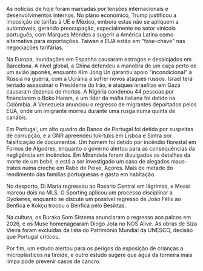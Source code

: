 As notícias de hoje foram marcadas por tensões internacionais e desenvolvimentos internos. No plano económico, Trump justificou a imposição de tarifas à UE e México, embora estas não se apliquem a automóveis, gerando preocupação, especialmente no setor vinícola português, com Marques Mendes a sugerir a América Latina como alternativa para exportações. Taiwan e EUA estão em "fase-chave" nas negociações tarifárias.

Na Europa, inundações em Espanha causaram estragos e desalojados em Barcelona. A nível global, a China defendeu a manobra de um caça perto de um avião japonês, enquanto Kim Jong Un garantiu apoio "incondicional" à Rússia na guerra, com a Ucrânia a sofrer novos ataques russos. Israel terá tentado assassinar o Presidente do Irão, e ataques israelitas em Gaza causaram dezenas de mortos. A Nigéria condenou 44 pessoas por financiarem o Boko Haram, e um líder da máfia italiana foi detido na Colômbia. A Venezuela anunciou o regresso de migrantes deportados pelos EUA, onde um imigrante morreu durante uma rusga numa quinta de canábis.

Em Portugal, um alto quadro do Banco de Portugal foi detido por suspeitas de corrupção, e a GNR apreendeu tuk-tuks em Lisboa e Sintra por falsificação de documentos. Um homem foi detido por incêndio florestal em Fornos de Algodres, enquanto o governo alertou para as consequências da negligência em incêndios. Em Mirandela foram divulgados os detalhes da morte de um bebé, e está a ser investigado um caso de alegados maus-tratos numa creche em Rabo de Peixe, Açores. Mais de metade do rendimento das famílias portuguesas é gasto em habitação.

No desporto, Di María regressou ao Rosario Central em lágrimas, e Messi marcou dois na MLS. O Sporting aplicou um processo disciplinar a Gyokeres, enquanto se discute um possível regresso de João Félix ao Benfica e Kokçu trocou o Benfica pelo Besiktas.

Na cultura, os Buraka Som Sistema anunciaram o regresso aos palcos em 2026, e os Muse homenagearam Diogo Jota no NOS Alive. As obras de Siza Vieira foram excluídas da lista do Património Mundial da UNESCO, decisão que Portugal criticou.

Por fim, um estudo alertou para os perigos da exposição de crianças a microplásticos na tiroide, e outro estudo sugere que água da torneira mais limpa pode prevenir casos de cancro.

